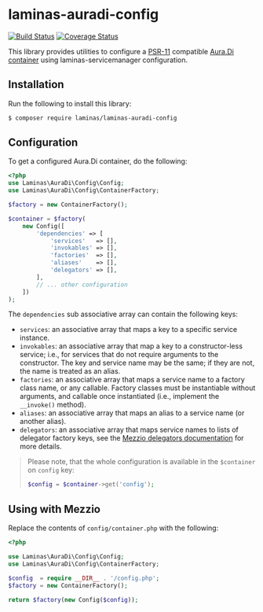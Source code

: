 # laminas-auradi-config

[![Build Status](https://travis-ci.org/laminas/laminas-auradi-config.svg?branch=master)](https://travis-ci.org/laminas/laminas-auradi-config)
[![Coverage Status](https://coveralls.io/repos/github/laminas/laminas-auradi-config/badge.svg?branch=master)](https://coveralls.io/github/laminas/laminas-auradi-config?branch=master)

This library provides utilities to configure
a [PSR-11](http://www.php-fig.org/psr/psr-11/) compatible
[Aura.Di container](https://github.com/auraphp/Aura.Di)
using laminas-servicemanager configuration.

## Installation

Run the following to install this library:

```bash
$ composer require laminas/laminas-auradi-config
```

## Configuration

To get a configured Aura.Di container, do the following:

```php
<?php
use Laminas\AuraDi\Config\Config;
use Laminas\AuraDi\Config\ContainerFactory;

$factory = new ContainerFactory();

$container = $factory(
    new Config([
        'dependencies' => [
            'services'   => [],
            'invokables' => [],
            'factories'  => [],
            'aliases'    => [],
            'delegators' => [],
        ],
        // ... other configuration
    ])
);
```

The `dependencies` sub associative array can contain the following keys:

- `services`: an associative array that maps a key to a specific service instance.
- `invokables`: an associative array that map a key to a constructor-less
  service; i.e., for services that do not require arguments to the constructor.
  The key and service name may be the same; if they are not, the name is treated
  as an alias.
- `factories`: an associative array that maps a service name to a factory class
  name, or any callable. Factory classes must be instantiable without arguments,
  and callable once instantiated (i.e., implement the `__invoke()` method).
- `aliases`: an associative array that maps an alias to a service name (or
  another alias).
- `delegators`: an associative array that maps service names to lists of
  delegator factory keys, see the
  [Mezzio delegators documentation](https://docs.laminas.dev/laminas-servicemanager/delegators/)
  for more details.

> Please note, that the whole configuration is available in the `$container`
> on `config` key:
>
> ```php
> $config = $container->get('config');
> ```

## Using with Mezzio

Replace the contents of `config/container.php` with the following:

```php
<?php

use Laminas\AuraDi\Config\Config;
use Laminas\AuraDi\Config\ContainerFactory;

$config  = require __DIR__ . '/config.php';
$factory = new ContainerFactory();

return $factory(new Config($config));
```
